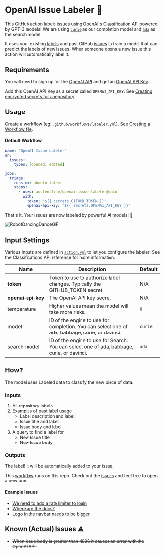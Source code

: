 # OpenAI Issue Labeler 🤖

This GitHub [action](https://docs.github.com/en/actions) labels issues using [OpenAI's Classification API](https://beta.openai.com/docs/guides/classifications) powered by GPT-3 models! We are using [`curie`](https://beta.openai.com/docs/engines/curie) as our completion model and [`ada`](https://beta.openai.com/docs/engines/ada) as the search model.

It uses your existing [labels](https://docs.github.com/en/issues/using-labels-and-milestones-to-track-work/managing-labels) and past GitHub [issues](https://docs.github.com/en/issues) to train a model that can predict the labels of new issues. When someone opens a new issue this action will automatically label it.

## Requirements
You will need to sign up for the [OpenAI API](https://openai.com/api/) and get an [OpenAI API Key](https://beta.openai.com/account/api-keys).

Add this OpenAI API Key as a secret called `OPENAI_API_KEY`. See [Creating encrypted secrets for a repository](https://docs.github.com/en/actions/security-guides/encrypted-secrets#creating-encrypted-secrets-for-a-repository).

## Usage
Create a workflow (eg: `.github/workflows/labeler.yml`). See [Creating a Workflow file](https://help.github.com/en/articles/configuring-a-workflow#creating-a-workflow-file).

#### Default Workflow
```yml
name: "OpenAI Issue Labeler"
on:
  issues:
    types: [opened, edited]

jobs:
  triage:
    runs-on: ubuntu-latest
    steps:
      - uses: austenstone/openai-issue-labeler@main
        with:
          token: "${{ secrets.GITHUB_TOKEN }}"
          openai-api-key: "${{ secrets.OPENAI_API_KEY }}"
```
That's it. Your issues are now labeled by powerful AI models! 🧠

![RobotDancingDanceGIF](https://user-images.githubusercontent.com/22425467/151486237-5a416561-c2e9-4c61-ad56-12d77fca0206.gif)

## Input Settings
Various inputs are defined in [`action.yml`](action.yml) to let you configure the labeler:
See the [Classifications API reference](https://beta.openai.com/docs/api-reference/classifications) for more information.

| Name | Description | Default |
| --- | - | - |
| **token** | Token to use to authorize label changes. Typically the GITHUB_TOKEN secret | N/A |
| **openai&#x2011;api&#x2011;key** | The OpenAI API key secret | N/A |
| temperature | Higher values mean the model will take more risks. | `0`
| model | ID of the engine to use for completion. You can select one of ada, babbage, curie, or davinci. | `curie`
| search&#x2011;model | ID of the engine to use for Search. You can select one of ada, babbage, curie, or davinci. | `ada`

## How?
The model uses Labeled data to classify the new piece of data.

### Inputs
1. All repository labels
3. Examples of past label usage
    - Label description and label
    - Issue title and label
    - Issue body and label
4. A query to find a label for
    - New Issue title
    - New Issue body

### Outputs
The label! It will be automatically added to your issue.

This [workflow](https://github.com/austenstone/openai-issue-labeler/actions/workflows/usage.yaml) runs on this repo. Check out the [issues](https://github.com/austenstone/openai-issue-labeler/issues) and feel free to open a new one.

#### Example Issues
- [We need to add a rate limiter to login](https://github.com/austenstone/openai-issue-labeler/issues/80)
- [Where are the docs?](https://github.com/austenstone/openai-issue-labeler/issues/37)
- [Logo in the navbar needs to be bigger](https://github.com/austenstone/openai-issue-labeler/issues/36)

## Known (Actual) Issues ⚠️
- ~~When issue body is greater than 4096 it causes an error with the OpenAI API.~~
